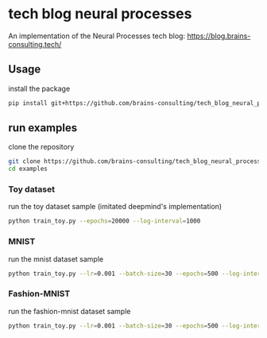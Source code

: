 # tech blog neural processes
An implementation of the Neural Processes
tech blog: https://blog.brains-consulting.tech/

## Usage
install the package
```bash
pip install git+https://github.com/brains-consulting/tech_blog_neural_processes
```

## run examples

clone the repository
```bash
git clone https://github.com/brains-consulting/tech_blog_neural_processes
cd examples
```

### Toy dataset
run the toy dataset sample (imitated deepmind's implementation)
```bash
python train_toy.py --epochs=20000 --log-interval=1000
```

### MNIST
run the mnist dataset sample
```bash
python train_toy.py --lr=0.001 --batch-size=30 --epochs=500 --log-interval=100 --fix-iter=100 --dataset="mnist"
```

### Fashion-MNIST
run the fashion-mnist dataset sample
```bash
python train_toy.py --lr=0.001 --batch-size=30 --epochs=500 --log-interval=100 --fix-iter=100 --dataset="fashion"
```

